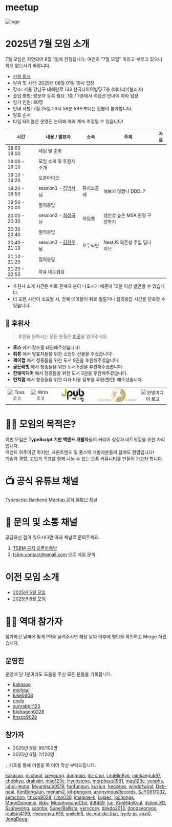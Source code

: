 # meetup

![logo](./public/logo/banner.png)

# 2025년 7월 모임 소개

7월 모임은 지연되어 8월 1일에 진행됩니다. 여전히 "7월 모임" 이라고 부르고 있으니 착오 없으시기 바랍니다.

- [신청 링크](https://event-us.kr/tsbackendmeetup/event/107975)
- 날짜 및 시간: 2025년 08월 01일 19시 입장
- 장소: 서울 강남구 테헤란로 133 한국타이어빌딩 7층 (비바리퍼블리카)
- 출입 방법: 방문자 등록 필요. 1층 / 7층에서 리셉션 안내에 따라 입장
- 참가 인원: 80명
- 안내 사항: 7월 25일 23시 59분 59초부터는 환불이 불가합니다.
- 발표 순서
- 타임 테이블은 운영진 논의에 따라 계속 조정될 수 있습니다!

| 시간          | 내용 / 발표자                                                               | 소속       | 주제                          | 자료 |
| ------------- | --------------------------------------------------------------------------- | ---------- | ----------------------------- | ---- |
| 18:00 - 19:00 | 세팅 및 준비                                                                |            |                               |      |
| 19:00 - 19:10 | 모임 소개 및 후원사 소개                                                    |            |                               |      |
| 19:10 - 19:20 | 오픈마이크                                                                  |            |                               |      |
| 19:20 - 19:50 | session1 - [김범서](https://github.com/TigerWest)님                         | 퓨처스콜레 | 해보지 않겠나 DDD..?          |      |
| 19:50 - 20:00 | 질의응답                                                                    |            |                               |      |
| 20:00 - 20:30 | session2 - [최성국](https://www.linkedin.com/in/seongguk-choi-297b2a172/)님 | 아임웹     | 생산성 높은 MSA 환경 구성하기 |      |
| 20:30 - 20:40 | 질의응답                                                                    |            |                               |      |
| 20:40 - 21:10 | session3 - [김현우](https://www.linkedin.com/in/coalery/)님                 | 모두싸인   | NestJS 의존성 주입 딥다이브   |      |
| 21:10 - 21:20 | 질의응답                                                                    |            |                               |      |
| 21:20 - 22:50 | 자유 네트워킹                                                               |            |                               |      |

- 후원사 소개 시간은 따로 관계자 분이 나오시기 때문에 10분 이상 발언할 수 있습니다.
- 더 오랜 시간이 소요될 시, 전체 테이블이 뒤로 밀릴거나 질의응답 시간을 단축할 수 있습니다.

## 🏢 후원사

> 후원을 원하시는 모든 분들은 [이곳](https://github.com/ts-backend-meetup-ts/meetup/blob/main/CONTRIBUTING.md)을 읽어주세요.

- **토스** 에서 장소를 대관해주셨습니다!
- **뤼튼** 에서 발표자들을 위한 소정의 선물을 주셨습니다!
- **제이펍** 에서 청중들을 위한 도서 9권을 후원해주셨습니다.
- **골든래빗** 에서 청중들을 위한 도서 5권을 후원해주셨습니다.
- **한빛미디어** 에서 청중들을 위한 도서 3권을 후원해주셨습니다.
- **런치랩** 에서 청중들을 위한 다과 비용 일부를 후원(할인) 해주셨습니다.

<table>
  <tr>
    <td align="center">
      <img src="./public/logo/toss.png" alt="Toss 로고" width="200"/><br/>
    </td>
    <td align="center">
      <img src="./public/logo/wrtn.png" alt="Wrtn 로고" width="200"/><br/>
    <td align="center">
      <img src="./public/logo/jpub_2.png" alt="Jpub 로고" width="200"/><br/>
    </td>
    <td align="center">
      <img src="./public/logo/golden_rabbit.png" alt="골든래빗 로고" width="200"/><br/>
    </td>
    <td align="center">
      <img src="./public/logo/hanbit.png" alt="한빛미디어 로고" width="200"/><br/>
    </td>

  </tr>
</table>

# 🧑‍💻 모임의 목적은?

이번 모임은 **TypeScript 기반 백엔드 개발자**들의 커리어 성장과 네트워킹을 위한 자리입니다.  
백엔드 위주이긴 하지만, 프론트엔드 및 풀스택 개발자분들의 참여도 환영입니다!  
기술과 경험, 고민과 목표를 함께 나눌 수 있는 오픈 커뮤니티를 만들어 가고자 합니다.

# 📺 공식 유튜브 채널

[Typescript Backend Meetup 공식 유튜브 채널](https://youtube.com/@typescriptbackend)

# 💬 문의 및 소통 채널

궁금하신 점이 있으시다면 아래 채널로 문의주세요.

1. [TSBM 공지 오픈카톡방](https://open.kakao.com/o/gKXJtxEh)
2. tsbm.contact@gmail.com 으로 메일 문의

# 이전 모임 소개

- [2025년 5월 모임](./public/2505/README.md)
- [2025년 6월 모임](./public/2506/README.md)

# 🧑‍💻 역대 참가자

참가하신 날짜에 맞게 PR을 날려주시면 해당 날짜 이후에 명단을 확인하고 Merge 하겠습니다.

## 운영진

운영에 단 1분이라도 도움을 주신 모든 분들을 기록합니다.

- [kakasoo](https://github.com/kakasoo)
- [micheal](https://github.com/8471919)
- [luke0408](https://github.com/luke0408)
- [emily](https://github.com/emily-uiux)
- [sunrabbit123](https://github.com/sunrabbit123)
- [bkdragon0228](https://github.com/bkdragon0228)
- [ltnscp9028](https://github.com/ltnscp9028)

## 참가자

- 2025년 5월: 90/100명
- 2025년 6월: ?/120명

`,` 기호를 통해 이름을 쭉 이어 작성 부탁드립니다.

[kakasoo](https://github.com/kakasoo),
[micheal](https://github.com/8471919),
[jaeyoung](https://github.com/Yu-Jaeyoung),
[dongmin](https://github.com/MoonDongmin),
[dc-choi](https://github.com/dc-choi),
[LimMinKyo](https://github.com/LimMinKyo),
[iamkanguk97](https://github.com/iamkanguk97),
[chobkyu](https://github.com/chobkyu),
[drakejin](https://github.com/drakejin),
[mag123c](https://github.com/mag123c),
[Hyunstone](https://github.com/Hyunstone),
[morpheus1991](https://github.com/morpheus1991),
[mag123c](https://github.com/mag123c),
[yeophs](https://github.com/yeophs),
[juhui-jeong](https://github.com/juhui-jeong),
[Myungsub0519](https://github.com/Myungsub0519),
[funfungun](https://github.com/funfungun),
[kukjun](https://github.com/kukjun),
[heozeop](https://github.com/heozeop),
[windofwind](https://github.com/windofwind),
[Deb-neal](https://github.com/Deb-neal),
[KimBongJun](https://github.com/Brazen-Story),
[monam2](https://github.com/monam2),
[kil-penguin](https://github.com/kilhyeonjun),
[anonymousRecords](https://github.com/anonymousRecords),
[SJY0917032](https://github.com/SJY0917032),
[samchon](https://github.com/samchon),
[ltnscp9028](https://github.com/ltnscp9028),
[rimo030](https://github.com/rimo030),
[imagine-k](https://github.com/imagine-k),
[Lujaec](https://github.com/Lujaec),
[jochongs](https://github.com/jochongs),
[MoonDongmin](https://github.com/MoonDongmin),
[jikky](https://github.com/jjikky),
[MoonhyoungCho](https://github.com/echo26),
[jh8459](https://github.com/jh8459),
[jun](https://github.com/dong-jun-shin),
[KimH4nKyul](https://github.com/KimH4nKyul),
[itstimi-XD](https://github.com/itstimi-XD),
[Ssuhyeong](https://github.com/Ssuhyeong),
[soonba](https://github.com/soonba),
[SuperBallista](https://github.com/SuperBallista),
[verycosy](https://github.com/verycosy),
[dokdo2013](https://github.com/dokdo2013),
[dongseonyoo](https://github.com/dongseonyoo),
[realbig4199](https://github.com/realbig4199),
[Hyeongyu-619](https://github.com/Hyeongyu-619),
[smileleft](https://github.com/smileleft),
[do-not-do-that](https://github.com/do-not-do-that),
[hyeb-in](https://github.com/hyeb-in),
[anxi0](https://github.com/anxi0),
[JongDeug](https://github.com/JongDeug),
